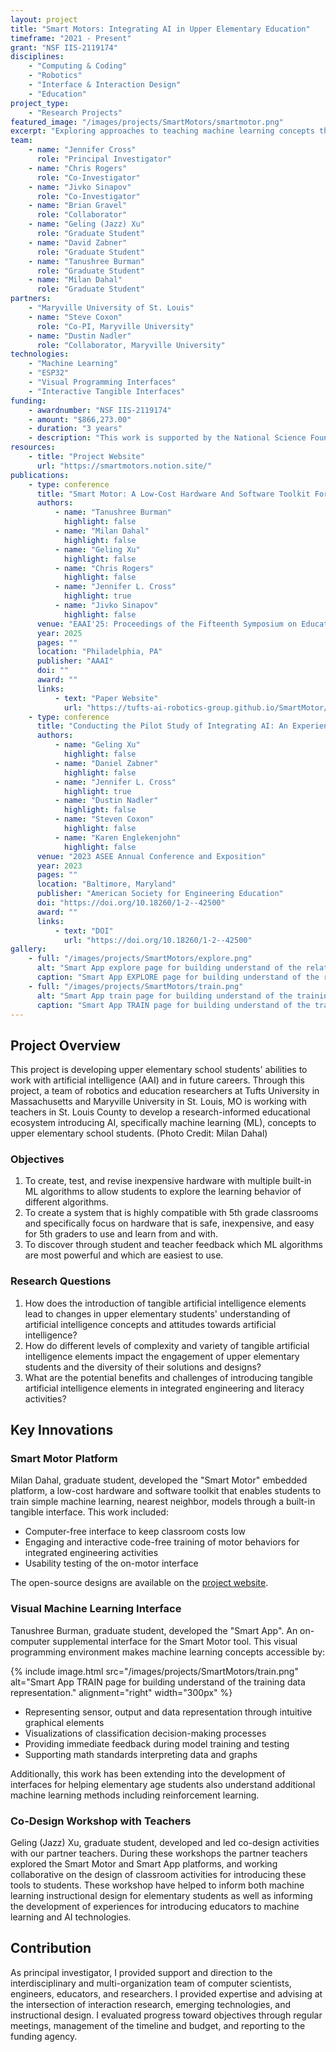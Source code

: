 ```yaml
---
layout: project
title: "Smart Motors: Integrating AI in Upper Elementary Education"
timeframe: "2021 - Present"
grant: "NSF IIS-2119174"
disciplines:
    - "Computing & Coding"
    - "Robotics"
    - "Interface & Interaction Design"
    - "Education"
project_type:
    - "Research Projects"
featured_image: "/images/projects/SmartMotors/smartmotor.png"
excerpt: "Exploring approaches to teaching machine learning concepts through robotics with elementary teachers and students."
team:
    - name: "Jennifer Cross"
      role: "Principal Investigator"
    - name: "Chris Rogers"
      role: "Co-Investigator"
    - name: "Jivko Sinapov"
      role: "Co-Investigator"
    - name: "Brian Gravel"
      role: "Collaborator"
    - name: "Geling (Jazz) Xu"
      role: "Graduate Student"
    - name: "David Zabner"
      role: "Graduate Student"
    - name: "Tanushree Burman"
      role: "Graduate Student"
    - name: "Milan Dahal"
      role: "Graduate Student"
partners:
    - "Maryville University of St. Louis"
    - name: "Steve Coxon"
      role: "Co-PI, Maryville University"
    - name: "Dustin Nadler"
      role: "Collaborator, Maryville University"
technologies:
    - "Machine Learning"
    - "ESP32"
    - "Visual Programming Interfaces"
    - "Interactive Tangible Interfaces"
funding:
    - awardnumber: "NSF IIS-2119174"
    - amount: "$866,273.00"
    - duration: "3 years"
    - description: "This work is supported by the National Science Foundation under Grant IIS-2119174. Any opinions, findings, and conclusions or recommendations expressed in this material are those of the author(s) and do not necessarily reflect the views of the National Science Foundation."
resources:
    - title: "Project Website"
      url: "https://smartmotors.notion.site/"
publications:
    - type: conference
      title: "Smart Motor: A Low-Cost Hardware And Software Toolkit For Introducing Supervised Machine Learning To Elementary School Students"
      authors:
          - name: "Tanushree Burman"
            highlight: false
          - name: "Milan Dahal"
            highlight: false
          - name: "Geling Xu"
            highlight: false
          - name: "Chris Rogers"
            highlight: false
          - name: "Jennifer L. Cross"
            highlight: true
          - name: "Jivko Sinapov"
            highlight: false
      venue: "EAAI'25: Proceedings of the Fifteenth Symposium on Educational Advances in Artificial Intelligence"
      year: 2025
      pages: ""
      location: "Philadelphia, PA"
      publisher: "AAAI"
      doi: ""
      award: ""
      links:
          - text: "Paper Website"
            url: "https://tufts-ai-robotics-group.github.io/SmartMotor/"
    - type: conference
      title: "Conducting the Pilot Study of Integrating AI: An Experience Integrating Machine Learning into Upper Elementary Robotics Learning (Work in Progress)"
      authors:
          - name: "Geling Xu"
            highlight: false
          - name: "Daniel Zabner"
            highlight: false
          - name: "Jennifer L. Cross"
            highlight: true
          - name: "Dustin Nadler"
            highlight: false
          - name: "Steven Coxon"
            highlight: false
          - name: "Karen Englekenjohn"
            highlight: false
      venue: "2023 ASEE Annual Conference and Exposition"
      year: 2023
      pages: ""
      location: "Baltimore, Maryland"
      publisher: "American Society for Engineering Education"
      doi: "https://doi.org/10.18260/1-2--42500"
      award: ""
      links:
          - text: "DOI"
            url: "https://doi.org/10.18260/1-2--42500"
gallery:
    - full: "/images/projects/SmartMotors/explore.png"
      alt: "Smart App explore page for building understand of the relationship between motor, sensor and on-screen representation."
      caption: "Smart App EXPLORE page for building understand of the relationship between motor, sensor and on-screen representation."
    - full: "/images/projects/SmartMotors/train.png"
      alt: "Smart App train page for building understand of the training data representation."
      caption: "Smart App TRAIN page for building understand of the training data representation."
---
```


## Project Overview

This project is developing upper elementary school students' abilities to work with artificial intelligence (AAI) and in future careers. Through this project, a team of robotics and education researchers at Tufts University in Massachusetts and Maryville University in St. Louis, MO is working with teachers in St. Louis County to develop a research-informed educational ecosystem introducing AI, specifically machine learning (ML), concepts to upper elementary school students. (Photo Credit: Milan Dahal)

### Objectives

1. To create, test, and revise inexpensive hardware with multiple built-in ML algorithms to allow
   students to explore the learning behavior of different algorithms.
2. To create a system that is highly compatible with 5th grade classrooms and specifically focus
   on hardware that is safe, inexpensive, and easy for 5th graders to use and learn from and
   with.
3. To discover through student and teacher feedback which ML algorithms are most powerful and
   which are easiest to use.

### Research Questions

1. How does the introduction of tangible artificial intelligence elements lead to changes in upper elementary students' understanding of artificial intelligence concepts and attitudes towards artificial intelligence?
2. How do different levels of complexity and variety of tangible artificial intelligence elements impact the engagement of upper elementary students and the diversity of their solutions and designs?
3. What are the potential benefits and challenges of introducing tangible artificial intelligence elements in integrated engineering and literacy activities?

## Key Innovations

### Smart Motor Platform

Milan Dahal, graduate student, developed the "Smart Motor" embedded platform, a low-cost hardware and software toolkit that enables students to train simple machine learning, nearest neighbor, models through a built-in tangible interface. This work included:

-   Computer-free interface to keep classroom costs low
-   Engaging and interactive code-free training of motor behaviors for integrated engineering activities
-   Usability testing of the on-motor interface

The open-source designs are available on the [project website](https://smartmotors.notion.site/).

### Visual Machine Learning Interface

Tanushree Burman, graduate student, developed the "Smart App". An on-computer supplemental interface for the Smart Motor tool. This visual programming environment makes machine learning concepts accessible by:

{% include image.html src="/images/projects/SmartMotors/train.png" alt="Smart App TRAIN page for building understand of the training data representation." alignment="right" width="300px" %}

-   Representing sensor, output and data representation through intuitive graphical elements
-   Visualizations of classification decision-making processes
-   Providing immediate feedback during model training and testing
-   Supporting math standards interpreting data and graphs

Additionally, this work has been extending into the development of interfaces for helping elementary age students also understand additional machine learning methods including reinforcement learning.

### Co-Design Workshop with Teachers

Geling (Jazz) Xu, graduate student, developed and led co-design activities with our partner teachers. During these workshops the partner teachers explored the Smart Motor and Smart App platforms, and working collaborative on the design of classroom activities for introducing these tools to students. These workshop have helped to inform both machine learning instructional design for elementary students as well as informing the development of experiences for introducing educators to machine learning and AI technologies.

## Contribution

As principal investigator, I provided support and direction to the interdisciplinary and multi-organization team of computer scientists, engineers, educators, and researchers. I provided expertise and advising at the intersection of interaction research, emerging technologies, and instructional design. I evaluated progress toward objectives through regular meetings, management of the timeline and budget, and reporting to the funding agency.
